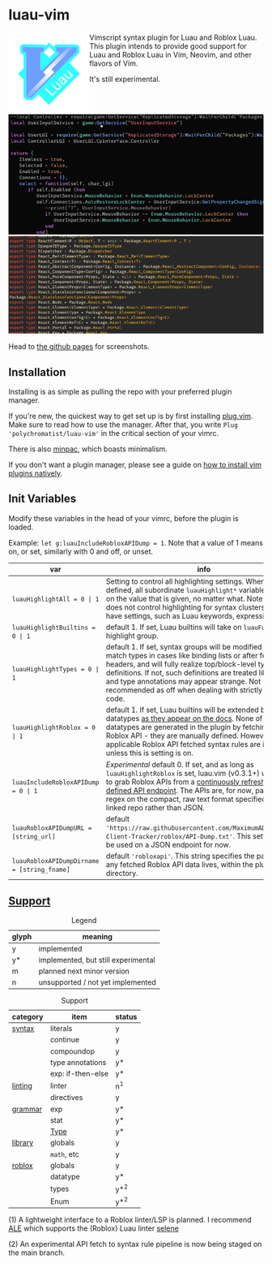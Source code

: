 # luau-vim

<img style="float: left;" src="luau-vim-repologo-160x160.png"/>

Vimscript syntax plugin for Luau and Roblox Luau. This plugin intends to provide good support for Luau and Roblox Luau in Vim, Neovim, and other flavors of Vim.

It's still experimental.

<img src="dist/screenshots/xgame_charlgi.png" />

<img src="dist/screenshots/rbxclipack_react_shared.png" />

Head to [the github pages](https://polychromatist.github.io/luau-vim/) for screenshots.

## Installation
Installing is as simple as pulling the repo with your preferred plugin manager.

If you're new, the quickest way to get set up is by first installing [plug.vim](https://github.com/vim-plug/plug.vim).
Make sure to read how to use the manager.
After that, you write `Plug 'polychromatist/luau-vim'` in the critical section of your vimrc.

There is also [minpac](https://github.com/k-takata/minpac), which boasts minimalism.

If you don't want a plugin manager, please see a guide on [how to install vim plugins natively](https://www.youtube.com/watch?v=3fkTCkc687s).

## Init Variables

Modify these variables in the head of your vimrc, before the plugin is loaded.

Example: `let g:luauIncludeRobloxAPIDump = 1`. Note that a value of 1 means on, or set, similarly with 0 and off, or unset.

<table>
  <thead>
    <th>var</th>
    <th>info</th>
  </thead>
  <tbody>
    <tr>
      <td><code>luauHighlightAll = 0 | 1</code></td>
      <td>Setting to control all highlighting settings. When this is defined, all subordinate <code>luauHighlight*</code> variables will take on the value that is given, no matter what. Note that this does not control highlighting for syntax clusters that don't have settings, such as Luau keywords, expressions, etc. </td>
    </tr>
    <tr>
      <td><code>luauHighlightBuiltins = 0 | 1</code></td>
      <td>default 1. If set, Luau builtins will take on <code>luauFunction</code> highlight group.</td>
    </tr>
    <tr>
      <td><code>luauHighlightTypes = 0 | 1</code></td>
      <td>default 1. If set, syntax groups will be modified to try to match types in cases like binding lists or after function headers, and will fully realize top/block-level type definitions. If not, such definitions are treated like tables, and type annotations  may appear strange. Not recommended as off when dealing with strictly typed code.</td>
    </tr>
    <tr>
      <td><code>luauHighlightRoblox = 0 | 1</code></td>
      <td>default 1. If set, Luau builtins will be extended by Roblox datatypes <a href="https://create.roblox.com/docs/reference/engine/datatypes">as they appear on the docs</a>. None of these datatypes are generated in the plugin by fetching the Roblox API - they are manually defined. However, any applicable Roblox API fetched syntax rules are impossible unless this is setting is on.</td>
    </tr>
    <tr>
      <td><code>luauIncludeRobloxAPIDump = 0 | 1</code></td>
      <td><em>Experimental</em> default 0. If set, and as long as <code>luauHighlightRoblox</code> is set, luau.vim (v0.3.1+) will attempt to grab Roblox APIs from a <a href="https://github.com/MaximumADHD/Roblox-Client-Tracker">continuously refreshed, user-defined API endpoint</a>. The APIs are, for now, parsed using regex on the compact, raw text format specified in the linked repo rather than JSON.</td>
    </tr>
    <tr>
      <td><code>luauRobloxAPIDumpURL = [string_url]</code></td>
      <td>default <code>'https://raw.githubusercontent.com/MaximumADHD/Roblox-Client-Tracker/roblox/API-Dump.txt'</code>. This setting cannot be used on a JSON endpoint for now.</td>
    </tr>
    <tr>
      <td><code>luauRobloxAPIDumpDirname = [string_fname]</code></td>
      <td>default <code>'robloxapi'</code>. This string specifies the path where any fetched Roblox API data lives, within the plugin root directory.</td>
    </tr>
  </tbody>
</table>

## [Support](https://luau-lang.org)

<table>
  <caption>Legend</caption>
  <thead>
    <th>glyph</th>
    <th>meaning</th>
  </thead>
  <tbody>
    <tr><td>y</td><td>implemented</td></tr>
    <tr><td>y*</td><td>implemented, but still experimental</td></tr>
    <tr><td>m</td><td>planned next minor version</td></tr>
    <tr><td>n</td><td>unsupported / not yet implemented</td></tr>
  </tbody>
</table>

<table>
  <caption>Support</caption>
  <thead>
    <th>category</th>
    <th>item</th>
    <th>status</th>
  </thead>
  <tbody>
    <tr>
      <td><a href="https://luau-lang.org/syntax">syntax</a></td>
      <td>literals</td><td>y</td>
    </tr>
    <tr>
      <td />
      <td>continue</td><td>y</td>
    </tr>
    <tr>
      <td />
      <td>compoundop</td><td>y</td>
    </tr>
    <tr>
      <td />
      <td>type annotations</td><td>y*</td>
    </tr>
    <tr>
      <td />
      <td>exp: if-then-else</td><td>y*</td>
    </tr>
    <tr>
      <td><a href="https://luau-lang.org/linting">linting</a></td>
      <td>linter</td><td>n<sup>1</sup></td>
    </tr>
    <tr>
      <td />
      <td>directives</td><td>y</td>
    </tr>
    <tr>
      <td><a href="https://luau-lang.org/grammar">grammar</a></td>
      <td>exp</td><td>y*</td>
    </tr>
    <tr>
      <td />
      <td>stat</td><td>y*</td>
    </tr>
    <tr>
      <td />
      <td><a href="https://luau-lang.org/typecheck">Type</a></td><td>y*</td>
    </tr>
    <tr>
      <td><a href="https://luau-lang.org/library">library</a></td>
      <td>globals</td><td>y</td>
    </tr>
    <tr>
      <td />
      <td><code>math</code>, etc</td><td>y</td>
    </tr>
    <tr>
      <td><a href="https://create.roblox.com/docs/engine">roblox</a></td>
      <td>globals</td><td>y</td>
    </tr>
    <tr>
      <td />
      <td>datatype</td><td>y*</td>
    </tr>
    <tr>
      <td />
      <td>types</td><td>y*<sup>2</sup></td>
    </tr>
    <tr>
      <td />
      <td>Enum</td><td>y*<sup>2</sup></td>
    </tr>
  </tbody>
</table>

(1) A lightweight interface to a Roblox linter/LSP is planned. I recommend [ALE](https://github.com/dense-analysis/ale) which supports the (Roblox) Luau linter [selene](https://github.com/Kampfkarren/selene)

(2) An experimental API fetch to syntax rule pipeline is now being staged on the main branch. 
